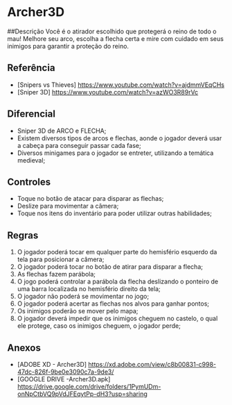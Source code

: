 # Archer3D
##Descrição
Você é o atirador escolhido que protegerá o reino de todo o mau! Melhore seu arco, escolha a flecha certa e mire com cuidado em seus inimigos para garantir a proteção do reino.

## Referência
- [Snipers vs Thieves] https://www.youtube.com/watch?v=ajdmmVEqCHs
- [Sniper 3D] https://www.youtube.com/watch?v=azWO3R89rVc

## Diferencial
- Sniper 3D de ARCO e FLECHA;
- Existem diversos tipos de arcos e flechas, aonde o jogador deverá usar a cabeça para conseguir passar cada fase;
- Diversos minigames para o jogador se entreter, utilizando a temática medieval;

## Controles
- Toque no botão de atacar para disparar as flechas;
- Deslize para movimentar a câmera;
- Toque nos itens do inventário para poder utilizar outras habilidades;

## Regras
1. O jogador poderá tocar em qualquer parte do hemisfério esquerdo da tela para posicionar a câmera;
2. O jogador poderá tocar no botão de atirar para disparar a flecha;
3. As flechas fazem parábola;
4. O jogo poderá controlar a parábola da flecha deslizando o ponteiro de uma barra localizada no hemisfério direito da tela;
5. O jogador não poderá se movimentar no jogo;
6. O jogador poderá acertar as flechas nos alvos para ganhar pontos;
7. Os inimigos poderão se mover pelo mapa;
8. O jogador deverá impedir que os inimigos cheguem no castelo, o qual ele protege, caso os inimigos cheguem, o jogador perde;

## Anexos
- [ADOBE XD - Archer3D] https://xd.adobe.com/view/c8b00831-c998-47dc-826f-9be0e3090c7a-9de3/
- [GOOGLE DRIVE -Archer3D.apk] https://drive.google.com/drive/folders/1PymUDm-onNpCtbVQ9pVdJFEqytPp-dH3?usp=sharing
